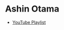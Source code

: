 # Ashin Otama

- [YouTube Playlist](https://www.youtube.com/playlist?list=PLk74A6Qy7X1RIoiTWPTwSXkPG3YAnSy3W)

